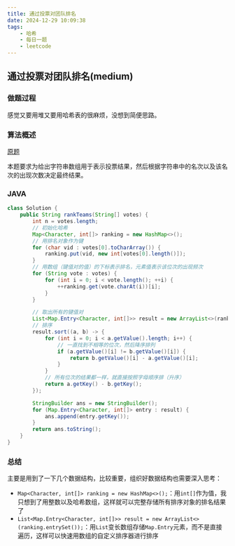 ```yaml
---
title: 通过投票对团队排名
date: 2024-12-29 10:09:38
tags:
    - 哈希
    - 每日一题
    - leetcode
---
```


## 通过投票对团队排名(medium)
### 做题过程
感觉又要用堆又要用哈希表的很麻烦，没想到简便思路。

### 算法概述
[原题](https://leetcode.cn/problems/rank-teams-by-votes/description/)

本题要求为给出字符串数组用于表示投票结果，然后根据字符串中的名次以及该名次的出现次数决定最终结果。



### JAVA
```java
class Solution {
    public String rankTeams(String[] votes) {
        int n = votes.length;
        // 初始化哈希
        Map<Character, int[]> ranking = new HashMap<>();
        // 用排名对象作为键
        for (char vid : votes[0].toCharArray()) {
            ranking.put(vid, new int[votes[0].length()]);
        }
        // 用数组（键值对的值）的下标表示排名，元素值表示该位次的出现频次
        for (String vote : votes) {
            for (int i = 0; i < vote.length(); ++i) {
                ++ranking.get(vote.charAt(i))[i];
            }
        }

        // 取出所有的键值对
        List<Map.Entry<Character, int[]>> result = new ArrayList<>(ranking.entrySet());
        // 排序
        result.sort((a, b) -> {
            for (int i = 0; i < a.getValue().length; i++) {
                // 一直找到不相等的位次，然后降序排列
                if (a.getValue()[i] != b.getValue()[i]) {
                    return b.getValue()[i] - a.getValue()[i];
                }
            }
            // 所有位次的结果都一样，就直接按照字母顺序排（升序）
            return a.getKey() - b.getKey();
        });

        StringBuilder ans = new StringBuilder();
        for (Map.Entry<Character, int[]> entry : result) {
            ans.append(entry.getKey());
        }
        return ans.toString();
    }
}
```

### 总结
主要是用到了一下几个数据结构，比较重要，组织好数据结构也需要深入思考：
- `Map<Character, int[]> ranking = new HashMap<>();`：用`int[]`作为值，我只想到了用整数以及哈希数组，这样就可以完整存储所有排序对象的排名结果了
- `List<Map.Entry<Character, int[]>> result = new ArrayList<>(ranking.entrySet());`：用`List`变长数组存储`Map.Entry`元素，而不是直接遍历，这样可以快速用数组的自定义排序器进行排序



 
